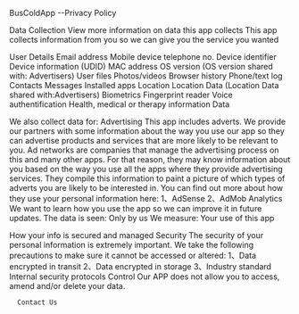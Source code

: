   BusColdApp    --Privacy Policy


Data Collection
  View more information on data this app collects
This app collects information from you so we can give you the service you wanted

User Details
Email address
Mobile device telephone no.
Device identifier
Device information (UDID)
MAC address
OS version (OS version shared with: Advertisers)
User files
Photos/videos
Browser history
Phone/text log
Contacts
Messages
Installed apps
Location
Location Data (Location Data shared with:Advertisers)
Biometrics
Fingerprint reader
Voice authentification
Health, medical or therapy information
Data
 
We also collect data for:
Advertising
This app includes adverts.
We provide our partners with some information about the way you use our app so they can advertise products and services that are more likely to be relevant to you.
Ad networks are companies that manage the advertising process on this and many other apps. For that reason, they may know information about you based on the way you use all the apps where they provide advertising services. They compile this information to paint a picture of which types of adverts you are likely to be interested in.
You can find out more about how they use your personal information here:
1、AdSense
2、AdMob
Analytics
We want to learn how you use the app so we can improve it in future updates.
The data is seen: Only by us
We measure: Your use of this app


How your info is secured and managed
Security
The security of your personal information is extremely important. We take the following precautions to make sure it cannot be accessed or altered:
1、Data encrypted in transit
2、Data encrypted in storage
3、Industry standard Internal security protocols
Control
Our APP does not allow you to access, amend and/or delete your data.


      Contact Us